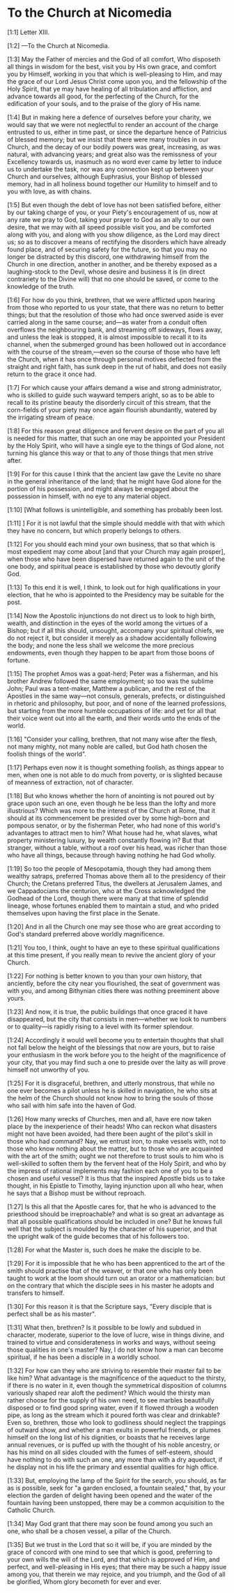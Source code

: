 # To the Church at Nicomedia

[1:1] Letter XIII.

[1:2] —To the Church at Nicomedia.

[1:3] May the Father of mercies and the God of all comfort, Who disposeth all things in wisdom for the best, visit you by His own grace, and comfort you by Himself, working in you that which is well-pleasing to Him, and may the grace of our Lord Jesus Christ come upon you, and the fellowship of the Holy Spirit, that ye may have healing of all tribulation and affliction, and advance towards all good, for the perfecting of the Church, for the edification of your souls, and to the praise of the glory of His name.

[1:4] But in making here a defence of ourselves before your charity, we would say that we were not neglectful to render an account of the charge entrusted to us, either in time past, or since the departure hence of Patricius of blessed memory; but we insist that there were many troubles in our Church, and the decay of our bodily powers was great, increasing, as was natural, with advancing years; and great also was the remissness of your Excellency towards us, inasmuch as no word ever came by letter to induce us to undertake the task, nor was any connection kept up between your Church and ourselves, although Euphrasius, your Bishop of blessed memory, had in all holiness bound together our Humility to himself and to you with love, as with chains.

[1:5] But even though the debt of love has not been satisfied before, either by our taking charge of you, or your Piety's encouragement of us, now at any rate we pray to God, taking your prayer to God as an ally to our own desire, that we may with all speed possible visit you, and be comforted along with you, and along with you show diligence, as the Lord may direct us; so as to discover a means of rectifying the disorders which have already found place, and of securing safety for the future, so that you may no longer be distracted by this discord, one withdrawing himself from the Church in one direction, another in another, and be thereby exposed as a laughing-stock to the Devil, whose desire and business it is (in direct contrariety to the Divine will) that no one should be saved, or come to the knowledge of the truth.

[1:6] For how do you think, brethren, that we were afflicted upon hearing from those who reported to us your state, that there was no return to better things; but that the resolution of those who had once swerved aside is ever carried along in the same course; and—as water from a conduit often overflows the neighbouring bank, and streaming off sideways, flows away, and unless the leak is stopped, it is almost impossible to recall it to its channel, when the submerged ground has been hollowed out in accordance with the course of the stream,—even so the course of those who have left the Church, when it has once through personal motives deflected from the straight and right faith, has sunk deep in the rut of habit, and does not easily return to the grace it once had.

[1:7] For which cause your affairs demand a wise and strong administrator, who is skilled to guide such wayward tempers aright, so as to be able to recall to its pristine beauty the disorderly circuit of this stream, that the corn-fields of your piety may once again flourish abundantly, watered by the irrigating stream of peace.

[1:8] For this reason great diligence and fervent desire on the part of you all is needed for this matter, that such an one may be appointed your President by the Holy Spirit, who will have a single eye to the things of God alone, not turning his glance this way or that to any of those things that men strive after.

[1:9] For for this cause I think that the ancient law gave the Levite no share in the general inheritance of the land; that he might have God alone for the portion of his possession, and might always be engaged about the possession in himself, with no eye to any material object.

[1:10] [What follows is unintelligible, and something has probably been lost.

[1:11] ]  For it is not lawful that the simple should meddle with that with which they have no concern, but which properly belongs to others.

[1:12] For you should each mind your own business, that so that which is most expedient may come about [and that your Church may again prosper], when those who have been dispersed have returned again to the unit of the one body, and spiritual peace is established by those who devoutly glorify God.

[1:13] To this end it is well, I think, to look out for high qualifications in your election, that he who is appointed to the Presidency may be suitable for the post.

[1:14] Now the Apostolic injunctions do not direct us to look to high birth, wealth, and distinction in the eyes of the world among the virtues of a Bishop; but if all this should, unsought, accompany your spiritual chiefs, we do not reject it, but consider it merely as a shadow accidentally following the body; and none the less shall we welcome the more precious endowments, even though they happen to be apart from those boons of fortune.

[1:15] The prophet Amos was a goat-herd; Peter was a fisherman, and his brother Andrew followed the same employment; so too was the sublime John; Paul was a tent-maker, Matthew a publican, and the rest of the Apostles in the same way—not consuls, generals, prefects, or distinguished in rhetoric and philosophy, but poor, and of none of the learned professions, but starting from the more humble occupations of life: and yet for all that their voice went out into all the earth, and their words unto the ends of the world.

[1:16] "Consider your calling, brethren, that not many wise after the flesh, not many mighty, not many noble are called, but God hath chosen the foolish things of the world".

[1:17] Perhaps even now it is thought something foolish, as things appear to men, when one is not able to do much from poverty, or is slighted because of meanness of extraction, not of character.

[1:18] But who knows whether the horn of anointing is not poured out by grace upon such an one, even though he be less than the lofty and more illustrious? Which was more to the interest of the Church at Rome, that it should at its commencement be presided over by some high-born and pompous senator, or by the fisherman Peter, who had none of this world's advantages to attract men to him? What house had he, what slaves, what property ministering luxury, by wealth constantly flowing in? But that stranger, without a table, without a roof over his head, was richer than those who have all things, because through having nothing he had God wholly.

[1:19] So too the people of Mesopotamia, though they had among them wealthy satraps, preferred Thomas above them all to the presidency of their Church; the Cretans preferred Titus, the dwellers at Jerusalem James, and we Cappadocians the centurion, who at the Cross acknowledged the Godhead of the Lord, though there were many at that time of splendid lineage, whose fortunes enabled them to maintain a stud, and who prided themselves upon having the first place in the Senate.

[1:20] And in all the Church one may see those who are great according to God's standard preferred above worldly magnificence.

[1:21] You too, I think, ought to have an eye to these spiritual qualifications at this time present, if you really mean to revive the ancient glory of your Church.

[1:22] For nothing is better known to you than your own history, that anciently, before the city near you flourished, the seat of government was with you, and among Bithynian cities there was nothing preeminent above yours.

[1:23] And now, it is true, the public buildings that once graced it have disappeared, but the city that consists in men—whether we look to numbers or to quality—is rapidly rising to a level with its former splendour.

[1:24] Accordingly it would well become you to entertain thoughts that shall not fall below the height of the blessings that now are yours, but to raise your enthusiasm in the work before you to the height of the magnificence of your city, that you may find such a one to preside over the laity as will prove himself not unworthy of you.

[1:25] For it is disgraceful, brethren, and utterly monstrous, that while no one ever becomes a pilot unless he is skilled in navigation, he who sits at the helm of the Church should not know how to bring the souls of those who sail with him safe into the haven of God.

[1:26] How many wrecks of Churches, men and all, have ere now taken place by the inexperience of their heads! Who can reckon what disasters might not have been avoided, had there been aught of the pilot's skill in those who had command? Nay, we entrust iron, to make vessels with, not to those who know nothing about the matter, but to those who are acquainted with the art of the smith; ought we not therefore to trust souls to him who is well-skilled to soften them by the fervent heat of the Holy Spirit, and who by the impress of rational implements may fashion each one of you to be a chosen and useful vessel? It is thus that the inspired Apostle bids us to take thought, in his Epistle to Timothy, laying injunction upon all who hear, when he says that a Bishop must be without reproach.

[1:27] Is this all that the Apostle cares for, that he who is advanced to the priesthood should be irreproachable? and what is so great an advantage as that all possible qualifications should be included in one? But he knows full well that the subject is moulded by the character of his superior, and that the upright walk of the guide becomes that of his followers too.

[1:28] For what the Master is, such does he make the disciple to be.

[1:29] For it is impossible that he who has been apprenticed to the art of the smith should practise that of the weaver, or that one who has only been taught to work at the loom should turn out an orator or a mathematician: but on the contrary that which the disciple sees in his master he adopts and transfers to himself.

[1:30] For this reason it is that the Scripture says, "Every disciple that is perfect shall be as his master".

[1:31] What then, brethren? Is it possible to be lowly and subdued in character, moderate, superior to the love of lucre, wise in things divine, and trained to virtue and considerateness in works and ways, without seeing those qualities in one's master? Nay, I do not know how a man can become spiritual, if he has been a disciple in a worldly school.

[1:32] For how can they who are striving to resemble their master fail to be like him? What advantage is the magnificence of the aqueduct to the thirsty, if there is no water in it, even though the symmetrical disposition of columns variously shaped rear aloft the pediment? Which would the thirsty man rather choose for the supply of his own need, to see marbles beautifully disposed or to find good spring water, even if it flowed through a wooden pipe, as long as the stream which it poured forth was clear and drinkable? Even so, brethren, those who look to godliness should neglect the trappings of outward show, and whether a man exults in powerful friends, or plumes himself on the long list of his dignities, or boasts that he receives large annual revenues, or is puffed up with the thought of his noble ancestry, or has his mind on all sides clouded with the fumes of self-esteem, should have nothing to do with such an one, any more than with a dry aqueduct, if he display not in his life the primary and essential qualities for high office.

[1:33] But, employing the lamp of the Spirit for the search, you should, as far as is possible, seek for "a garden enclosed, a fountain sealed," that, by your election the garden of delight having been opened and the water of the fountain having been unstopped, there may be a common acquisition to the Catholic Church.

[1:34] May God grant that there may soon be found among you such an one, who shall be a chosen vessel, a pillar of the Church.

[1:35] But we trust in the Lord that so it will be, if you are minded by the grace of concord with one mind to see that which is good, preferring to your own wills the will of the Lord, and that which is approved of Him, and perfect, and well-pleasing in His eyes; that there may be such a happy issue among you, that therein we may rejoice, and you triumph, and the God of all be glorified, Whom glory becometh for ever and ever.

